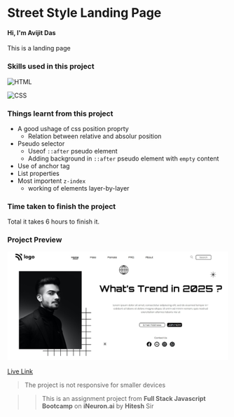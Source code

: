 # Street Style Landing Page

#### Hi, I'm Avijit Das

This is a landing page

### Skills used in this project

 ![HTML](https://img.shields.io/badge/HTML5-E34F26?style=for-the-badge&logo=html5&logoColor=white)
 
 ![CSS](https://img.shields.io/badge/CSS3-1572B6?style=for-the-badge&logo=css3&logoColor=white)
 
 ### Things learnt from this project
 - A good ushage of css position proprty
     - Relation between relative and absolur position
 - Pseudo selector
     - Useof `::after` pseudo element
     - Adding background in  `::after` pseudo element with `empty` content
- Use of anchor tag
- List properties
- Most importent `z-index`
     - working of elements layer-by-layer
     
### Time taken to finish the project

Total it takes 6 hours to finish it.

### Project Preview

![](https://raw.githubusercontent.com/Avijit826/html-css-portfolio/main/Images/projects/project1.png)

[Live Link](https://avifrproject01.netlify.app)

> The project is not responsive for smaller devices

>> This is an assignment project from **Full Stack Javascript Bootcamp** on **iNeuron.ai** by **Hitesh** Sir


